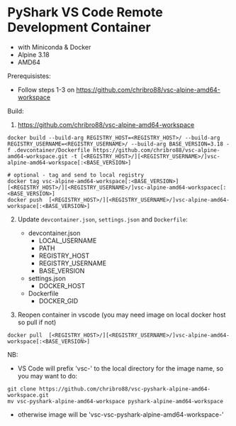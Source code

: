 # PyShark VS Code Remote Development Container 
 - with Miniconda & Docker
 - Alpine 3.18
 - AMD64

Prerequisistes:
 - Follow steps 1-3 on https://github.com/chribro88/vsc-alpine-amd64-workspace

Build:
1. https://github.com/chribro88/vsc-alpine-amd64-workspace

```
docker build --build-arg REGISTRY_HOST=<REGISTRY_HOST>/ --build-arg REGISTRY_USERNAME=<REGISTRY_USERNAME>/ --build-arg BASE_VERSION=3.18 -f .devcontainer/Dockerfile https://github.com/chribro88/vsc-alpine-amd64-workspace.git -t [<REGISTRY_HOST>/][<REGISTRY_USERNAME>/]vsc-alpine-amd64-workspace[:<BASE_VERSION>]

# optional - tag and send to local registry
docker tag vsc-alpine-amd64-workspace[:<BASE_VERSION>] [<REGISTRY_HOST>/][<REGISTRY_USERNAME>/]vsc-alpine-amd64-workspacec[:<BASE_VERSION>]
docker push  [<REGISTRY_HOST>/][<REGISTRY_USERNAME>/]vsc-alpine-amd64-workspace[:<BASE_VERSION>]
```

2. Update `devcontainer.json`, `settings.json` and `Dockerfile`:
   - devcontainer.json
     - LOCAL_USERNAME
     - PATH
     - REGISTRY_HOST
     - REGISTRY_USERNAME
     - BASE_VERSION
   - settings.json
     - DOCKER_HOST
   - Dockerfile
     - DOCKER_GID

3. Reopen container in vscode (you may need image on local docker host so pull if not)
```
docker pull  [<REGISTRY_HOST>/][<REGISTRY_USERNAME>/]vsc-alpine-amd64-workspace[:<BASE_VERSION>]
```

NB:
  - VS Code will prefix 'vsc-' to the local directory for the image name, so you may want to do: 
```
git clone https://github.com/chribro88/vsc-pyshark-alpine-amd64-workspace.git
mv vsc-pyshark-alpine-amd64-workspace pyshark-alpine-amd64-workspace
```
  - otherwise image will be 'vsc-vsc-pyshark-alpine-amd64-workspace-<some hash>'
